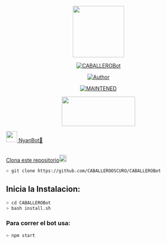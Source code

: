 <p align="center">
<img src="./src/assistant.jpg" width="140" height="140"/>
</p>
<p align="center">
<a href="#"><img title="CABALLEROBot" src="https://img.shields.io/badge/🐬𝑵𝒚𝒂𝒏𝑩𝒐𝒕 | 🔥𝗦𝗮𝗺𝘂𝟯𝟯𝟬🔥 | CABALLERO_OSCURO🥀-black?colorA=%23ff0000&colorB=%23000000&style=for-the-badge"></a>
</p>
<p align="center">
<a href="https://github.com/CABALLEROOSCURO "><img title="Author" src="https://img.shields.io/badge/AUTOR-CABALLEROOSCURO-green?colorA=%00ff00style=for-the-badge&logo=github"></a>
</p>
<p align="center">
<a href="#"><img title="MAINTENED" src="https://img.shields.io/badge/MAINTENED-YES-blue?colorA=%23ff0000&colorB=%230000ff&style=for-the-badge"</a>
</p>
<p align="center">
<img src="https://www.crackingpro.com/uploads/team_VIP.gif" width="200" height="80"/>
</p>
<img src="https://i.imgur.com/n1zo2wL.gif" width="30" height="30"/> NyanBot🐬
</p>
<br />
    Clona este repositorio</h3><img src="https://raw.githubusercontent.com/othneildrew/Best-README-Template/master/images/logo.png" alt="Logo" width="20" height="20">
  </a>

```bash
> git clone https://github.com/CABALLEROOSCURO/CABALLEROBot
```

## Inicia la Instalacion:

```bash
> cd CABALLEROBot
> bash install.sh
```

### Para correr el bot usa:
```bash
> npm start
```

